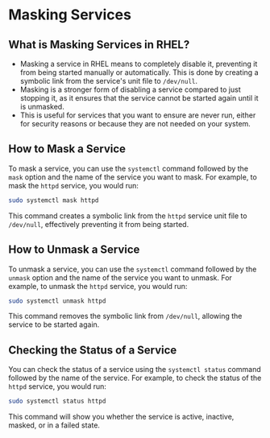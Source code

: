 # Masking Services

## What is Masking Services in RHEL?

- Masking a service in RHEL means to completely disable it, preventing it from being started manually or automatically. This is done by creating a symbolic link from the service's unit file to `/dev/null`.
- Masking is a stronger form of disabling a service compared to just stopping it, as it ensures that the service cannot be started again until it is unmasked.
- This is useful for services that you want to ensure are never run, either for security reasons or because they are not needed on your system.

## How to Mask a Service

To mask a service, you can use the `systemctl` command followed by the `mask` option and the name of the service you want to mask. For example, to mask the `httpd` service, you would run:

```bash
sudo systemctl mask httpd
```

This command creates a symbolic link from the `httpd` service unit file to `/dev/null`, effectively preventing it from being started.

## How to Unmask a Service

To unmask a service, you can use the `systemctl` command followed by the `unmask` option and the name of the service you want to unmask. For example, to unmask the `httpd` service, you would run:

```bash
sudo systemctl unmask httpd
```

This command removes the symbolic link from `/dev/null`, allowing the service to be started again.

## Checking the Status of a Service

You can check the status of a service using the `systemctl status` command followed by the name of the service. For example, to check the status of the `httpd` service, you would run:

```bash
sudo systemctl status httpd
```

This command will show you whether the service is active, inactive, masked, or in a failed state.
